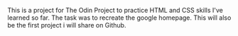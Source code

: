 This is a project for The Odin Project to practice HTML and CSS skills I've learned so far. The task was to recreate the google homepage. This will also be the first project i will share on Github.